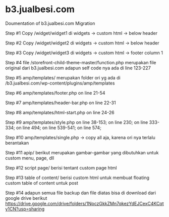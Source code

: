 # b3.jualbesi.com
Doumentation of b3.jualbesi.com Migration

Step #1
Copy /widget/widget1 di widgets -> custom html -> below header

Step #2
Copy /widget/widget2 di widgets -> custom html -> below header

Step #3
Copy /widget/widget3 di widgets -> custom html -> footer column 1

Step #4
file /storefront-child-theme-master/function.php merupakan file original dari b3.jualbesi.com
adapun self code nya ada di line 123-227

Step #5
amp/templates/ merupakan folder ori yg ada di /b3.jualbesi.com/wp-content/plugins/amp/templates

Step #6
amp/templates/footer.php on line 21-54

Step #7
amp/templates/header-bar.php on line 22-31

Step #8
amp/templates/html-start.php on line 24-26

Step #9
amp/templates/style.php
on line 38-153;
on line 230;
on line 333-334;
on line 494;
on line 539-541;
on line 574;

Step #10
amp/templates/single.php -> copy all aja, karena ori nya terlalu berantakan

Step #11
apip/
berikut merupakan gambar-gambar yang dibutuhkan untuk custom menu, page, dll

Step #12
script page/
berisi tentant custom page html

Step #13
table of content/
berisi custom html untuk membuat floating custom table of content untuk post

Step #14
adapun semua file backup dan file diatas bisa di download dari google drive berikut
https://drive.google.com/drive/folders/1NpczGkkZMn7qkezYdEJCexC4KCqty1CN?usp=sharing
